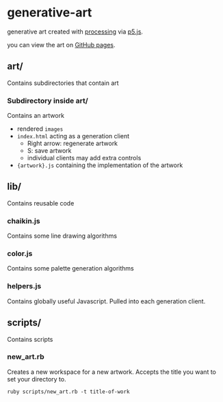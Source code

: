 # generative-art

generative art created with [processing](https://processing.org/) via [p5.js](https://p5js.org/).

you can view the art on [GitHub pages](https://maxphilips.github.io/generative-art/).

## art/

Contains subdirectories that contain art

### Subdirectory inside art/

Contains an artwork

* rendered `images`
* `index.html` acting as a generation client
  * Right arrow: regenerate artwork
  * S: save artwork
  * individual clients may add extra controls
* `{artwork}.js` containing the implementation of the artwork

## lib/

Contains reusable code

### chaikin.js

Contains some line drawing algorithms

### color.js

Contains some palette generation algorithms

### helpers.js

Contains globally useful Javascript. Pulled into each generation client.

## scripts/

Contains scripts

### new_art.rb

Creates a new workspace for a new artwork. Accepts the title you want to set your directory to.

    ruby scripts/new_art.rb -t title-of-work
